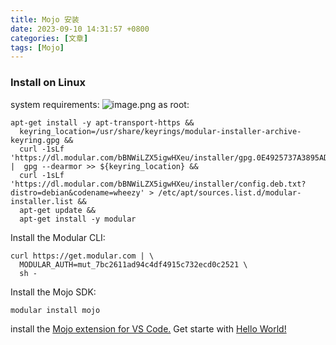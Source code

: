 ```yaml
---
title: Mojo 安装
date: 2023-09-10 14:31:57 +0800
categories: [文章]
tags: [Mojo] 
---
```



### Install on Linux
system requirements:
![image.png](https://cdn.nlark.com/yuque/0/2023/png/35987817/1694135194770-f48aa247-7173-4443-b31e-834ed01770e8.png#averageHue=%23fcfaf7&clientId=u207a5411-fa2c-4&from=paste&height=107&id=u49e37f41&originHeight=107&originWidth=307&originalType=binary&ratio=1&rotation=0&showTitle=false&size=9924&status=done&style=none&taskId=ufc445b81-d6c5-4096-8357-16566e20a61&title=&width=307)
as root:
```shell
apt-get install -y apt-transport-https &&
  keyring_location=/usr/share/keyrings/modular-installer-archive-keyring.gpg &&
  curl -1sLf 'https://dl.modular.com/bBNWiLZX5igwHXeu/installer/gpg.0E4925737A3895AD.key' |  gpg --dearmor >> ${keyring_location} &&
  curl -1sLf 'https://dl.modular.com/bBNWiLZX5igwHXeu/installer/config.deb.txt?distro=debian&codename=wheezy' > /etc/apt/sources.list.d/modular-installer.list &&
  apt-get update &&
  apt-get install -y modular
```
Install the Modular CLI:
```shell
curl https://get.modular.com | \
  MODULAR_AUTH=mut_7bc2611ad94c4df4915c732ecd0c2521 \
  sh -
```
Install the Mojo SDK:
```shell
modular install mojo
```
install the [Mojo extension for VS Code.](https://marketplace.visualstudio.com/items?itemName=modular-mojotools.vscode-mojo)
Get starte with [Hello World!](https://docs.modular.com/mojo/manual/get-started/hello-world.html)

 
